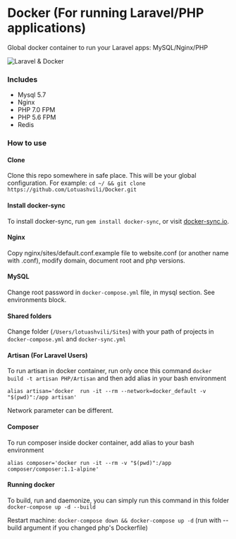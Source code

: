 # Docker (For running Laravel/PHP applications)

Global docker container to run your Laravel apps: MySQL/Nginx/PHP

![Laravel & Docker](https://cloud.githubusercontent.com/assets/6238393/24731434/06790214-1a7b-11e7-87d7-f7c0aa71be17.png)

### Includes

+ Mysql 5.7
+ Nginx
+ PHP 7.0 FPM
+ PHP 5.6 FPM
+ Redis

### How to use

#### Clone

Clone this repo somewhere in safe place. This will be your global configuration. For example: `cd ~/ && git clone https://github.com/Lotuashvili/Docker.git`

#### Install docker-sync

To install docker-sync, run `gem install docker-sync`, or visit [docker-sync.io](http://docker-sync.io/).

#### Nginx

Copy nginx/sites/default.conf.example file to website.conf (or another name with .conf), modify domain, document root and php versions.

#### MySQL

Change root password in `docker-compose.yml` file, in mysql section. See environments block.

#### Shared folders

Change folder (`/Users/lotuashvili/Sites`) with your path of projects in `docker-compose.yml` and `docker-sync.yml`

#### Artisan (For Laravel Users)

To run artisan in docker container, run only once this command `docker build -t artisan PHP/Artisan` and then add alias in your bash environment

```
alias artisan='docker  run -it --rm --network=docker_default -v "$(pwd)":/app artisan'
```

Network parameter can be different.

#### Composer

To run composer inside docker container, add alias to your bash environment

```
alias composer='docker run -it --rm -v "$(pwd)":/app composer/composer:1.1-alpine'
```

#### Running docker

To build, run and daemonize, you can simply run this command in this folder `docker-compose up -d --build`

Restart machine: `docker-compose down && docker-compose up -d` (run with --build argument if you changed php's Dockerfile)

